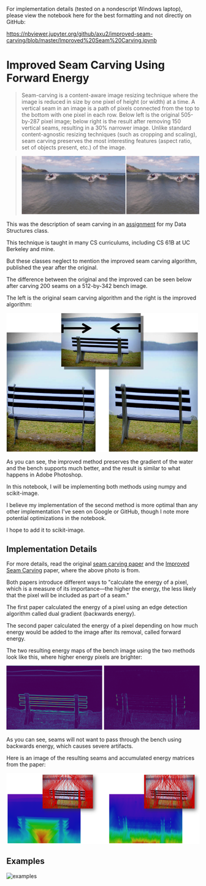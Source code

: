 For implementation details (tested on a nondescript Windows laptop), please view the notebook here for the best formatting and not directly on GitHub:

https://nbviewer.jupyter.org/github/axu2/improved-seam-carving/blob/master/Improved%20Seam%20Carving.ipynb

# Improved Seam Carving Using Forward Energy

>Seam-carving is a content-aware image resizing technique where the image is reduced in size by one pixel of height (or width) at a time. A vertical seam in an image is a path of pixels connected from the top to the bottom with one pixel in each row. Below left is the original 505-by-287 pixel image; below right is the result after removing 150 vertical seams, resulting in a 30% narrower image. Unlike standard content-agnostic resizing techniques (such as cropping and scaling), seam carving preserves the most interesting features (aspect ratio, set of objects present, etc.) of the image.

>![ocean](ocean.PNG)

This was the description of seam carving in an [assignment](https://www.cs.princeton.edu/courses/archive/spring16/cos226/assignments/seamCarving.html)
for my Data Structures class.

This technique is taught in many CS curriculums, including CS 61B at UC Berkeley and mine. 

But these classes neglect to mention the improved seam carving algorithm, published the year after the original.

The difference between the original and the improved can be seen below after carving 200 seams on a 512-by-342 bench image.

The left is the original seam carving algorithm and the right is the improved algorithm:

<img src="doub_bench3_comp.jpg" alt="seam" width=500>

As you can see, the improved method preserves the gradient of the water and the bench supports much better, and the result is similar to what happens in Adobe Photoshop.

In this notebook, I will be implementing both methods using numpy and scikit-image.

I believe my implementation of the second method is more optimal than any other implementation I've seen on Google or GitHub, though I note more potential optimizations in the notebook.

I hope to add it to scikit-image.

## Implementation Details

For more details, read the original [seam carving paper](http://www.faculty.idc.ac.il/arik/SCWeb/imret/index.html) 
and the [Improved Seam Carving](http://www.faculty.idc.ac.il/arik/SCWeb/vidret/index.html) paper, where the above photo is from.

Both papers introduce different ways to "calculate the energy of a pixel, which is a measure of its importance—the higher the energy, the less likely that the pixel will be included as part of a seam."

The first paper calculated the energy of a pixel using an edge detection algorithm called dual gradient (backwards energy).

The second paper calculated the energy of a pixel depending on how much energy would be added to the image after its removal, called forward energy.

The two resulting energy maps of the bench image using the two methods look like this, where higher energy pixels are brighter:

<img src="eimg.jpg" alt="eimg" width=700>

As you can see, seams will not want to pass through the bench using backwards energy, which causes severe artifacts. 

Here is an image of the resulting seams and accumulated energy matrices from the paper:

<img src="seams.PNG" alt="seam" width=700>

## Examples

![examples](examples.png)
